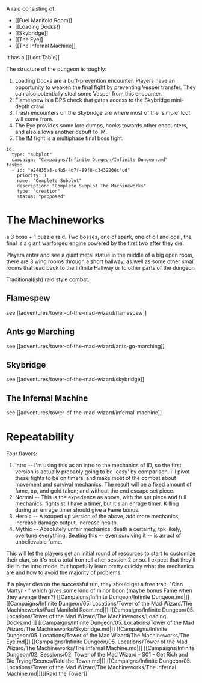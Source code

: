 
A raid consisting of:

- [[Fuel Manifold Room]]
- [[Loading Docks]]
- [[Skybridge]]
- [[The Eye]]
- [[The Infernal Machine]]

It has a [[Loot Table]]

The structure of the dungeon is roughly:

1. Loading Docks are a buff-prevention encounter. Players have an opportunity to weaken the final fight by preventing Vesper transfer. They can also potentially steal some Vesper from this encounter.
2. Flamespew is a DPS check that gates access to the Skybridge mini-depth crawl
3. Trash encounters on the Skybridge are where most of the 'simple' loot will come from.
4. The Eye provides some lore dumps, hooks towards other encounters, and also allows another debuff to IM.
5. The IM fight is a multiphase final boss fight.




```RpgManager4
id: 
  type: "subplot"
  campaign: "Campaigns/Infinite Dungeon/Infinite Dungeon.md"
tasks: 
  - id: "e24835a8-c4b5-4d7f-89f8-d3432206c4cd"
    priority: 1
    name: "Complete Subplot"
    description: "Complete Subplot The Machineworks"
    type: "creation"
    status: "proposed"
```

# The Machineworks

a 3 boss + 1 puzzle raid. Two bosses, one of spark, one of oil and coal, the final is a giant warforged engine powered
by the first two after they die.

Players enter and see a giant metal statue in the middle of a big open room, there are 3 wing rooms through a short
hallway, as well as some other small rooms that lead back to the Infinite Hallway or to other parts of the dungeon

Traditional(ish) raid style combat.

## Flamespew

see [[adventures/tower-of-the-mad-wizard/flamespew]]

## Ants go Marching

see [[adventures/tower-of-the-mad-wizard/ants-go-marching]]

## Skybridge

see [[adventures/tower-of-the-mad-wizard/skybridge]]


## The Infernal Machine

see [[adventures/tower-of-the-mad-wizard/infernal-machine]]

# Repeatability

Four flavors:

1. Intro -- I'm using this as an intro to the mechanics of ID, so the first version is actually probably going to be
   'easy' by comparison. I'll pivot these fights to be on timers, and make most of the combat about movement and
    survival mechanics. The result will be a fixed amount of fame, xp, and gold taken; and without the end escape set
    piece.
2. Normal -- This is the experience as above, with the set piece and full mechanics, fights still have a timer, but it's
   an enrage timer. Killing during an enrage timer should give a Fame bonus.
3. Heroic -- A souped up version of the above, add more mechanics, increase damage output, increase health.
4. Mythic -- Absolutely unfair mechanics, death a certainty, tpk likely, overtune everything. Beating this -- even
   surviving it -- is an act of unbelievable fame.

This will let the players get an initial round of resources to start to customize their clan, so it's not a total iron
roll after session 2 or so. I expect that they'll die in the intro mode, but hopefully learn pretty quickly what the
mechanics are and how to avoid the majority of problems.

If a player dies on the successful run, they should get a free trait, "Clan Martyr - <Charname>" which gives some kind
of minor boon (maybe bonus Fame when they avenge them?)
[[Campaigns/Infinite Dungeon/Infinite Dungeon.md|]]
[[Campaigns/Infinite Dungeon/05. Locations/Tower of the Mad Wizard/The Machineworks/Fuel Manifold Room.md|]]
[[Campaigns/Infinite Dungeon/05. Locations/Tower of the Mad Wizard/The Machineworks/Loading Docks.md|]]
[[Campaigns/Infinite Dungeon/05. Locations/Tower of the Mad Wizard/The Machineworks/Skybridge.md|]]
[[Campaigns/Infinite Dungeon/05. Locations/Tower of the Mad Wizard/The Machineworks/The Eye.md|]]
[[Campaigns/Infinite Dungeon/05. Locations/Tower of the Mad Wizard/The Machineworks/The Infernal Machine.md|]]
[[Campaigns/Infinite Dungeon/02. Sessions/02. Tower of the Mad Wizard - S01 - Get Rich and Die Trying/Scenes/Raid the Tower.md|]]
[[Campaigns/Infinite Dungeon/05. Locations/Tower of the Mad Wizard/The Machineworks/The Infernal Machine.md|]][[Raid the Tower]]